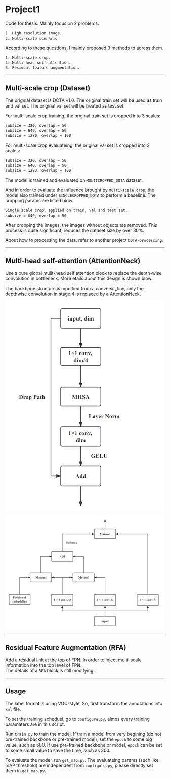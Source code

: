 # Project1
Code for thesis. Mainly focus on 2 problems.  
```
1. High resolution image.
2. Multi-scale scenario
```

According to these questions, I mainly proposed 3 methods to adress them.
```
1. Multi-scale crop.  
2. Multi-head self-attention.  
3. Residual feature augmentation.
```

---

## Multi-scale crop (Dataset)
The original dataset is DOTA v1.0. The original train set will be used as train and val set. The original val set will be treated as test set.

For multi-scale crop training, the original train set is cropped into 3 scales:  
```
subsize = 320, overlap = 50
subsize = 640, overlap = 50
subsize = 1280, overlap = 100
```

For multi-scale crop evaluateing, the original val set is cropped into 3 scales:
```
subsize = 320, overlap = 50
subsize = 640, overlap = 50
subsize = 1280, overlap = 100
```

The model is trained and evaluated on `MULTICROPPED_DOTA` dataset.

And in order to evaluate the influence brought by `Multi-scale crop`, the model also trained under `SINGLECROPPED_DOTA` to perform a baseline. The cropping params are listed blow.  
```
Single scale crop, applied on train, val and test set.
subsize = 640, overlap = 50
```
After cropping the images, the images without objects are removed. This process is quite significant, reduces the dataset size by over 30%.  

About how to processing the data, refer to another project `DOTA-processing`.

---

## Multi-head self-attention (AttentionNeck)  
Use a pure global mulit-head self attention block to replace the depth-wise convolution in bottleneck. More etails about this design is shown blow.

The backbone structure is modified from a convnext_tiny, only the depthwise convolution in stage 4 is replaced by a AttentionNeck.

![AttentionNeck](img/AttentionNeck.png "AttentionNeck")

![MHSA](img/MHSA.png "MHSA")

---

## Residual Feature Augmentation (RFA)
Add a residual link at the top of FPN. In order to inject multi-scale information into the top level of FPN.  
The details of a `RFA` block is still modifying.

---

## Usage
The label format is using VOC-style. So, first transform the annotations into `xml` file.

To set the training scheduel, go to `configure.py`, almos every training paramaters are in this script.

Run `train.py` to train the model. If train a model from very begining (do not pre-trained backbone or pre-trained model), set the `epoch` to some big value, such as 500. If use pre-trained backbone or model, `epoch` can be set to some small value to save the time, such as 300.

To evaluate the model, run `get_map.py`. The evaluateing params (such like mAP threshold) are independent from `configure.py`, please directly set them in `get_map.py`.
